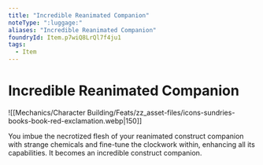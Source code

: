 ```yaml
---
title: "Incredible Reanimated Companion"
noteType: ":luggage:"
aliases: "Incredible Reanimated Companion"
foundryId: Item.p7wiQ8LrQl7f4ju1
tags:
  - Item
---
```


# Incredible Reanimated Companion
![[Mechanics/Character Building/Feats/zz_asset-files/icons-sundries-books-book-red-exclamation.webp|150]]

You imbue the necrotized flesh of your reanimated construct companion with strange chemicals and fine-tune the clockwork within, enhancing all its capabilities. It becomes an incredible construct companion.
